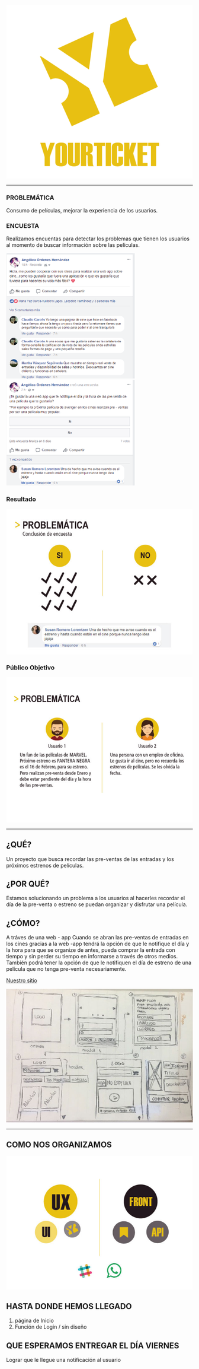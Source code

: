 ﻿![Yourticket Logo](/assetes/img-readme/log-app-01.png)
***
### **PROBLEMÁTICA**

Consumo de películas, mejorar la experiencia de los usuarios.


### ENCUESTA

Realizamos encuentas para detectar los problemas que tienen los usuarios al momento de buscar información sobre las películas. 

![Yourticket Logo](/assetes/img-readme/pantallazo-1-01.png) 
![Yourticket Logo](/assetes/img-readme/pantallazo-2-01.png)

### Resultado

![Yourticket Logo](/assetes/img-readme/pantallazo-3-01.jpg) 

### Público Objetivo

![Yourticket Logo](/assetes/img-readme/pantallazo-4-01.jpg) 

***
## ¿QUÉ?

Un proyecto que busca recordar las pre-ventas de las entradas y los próximos estrenos de películas.

## ¿POR QUÉ?

Estamos solucionando un problema a los usuarios al hacerles recordar el día de la pre-venta o estreno se puedan organizar y disfrutar una película.

## ¿CÓMO?

A tráves de una web - app
Cuando se abran las pre-ventas de entradas en los cines gracias a la web -app tendrá la opción de que le notifique el día y la hora para que se organize de antes, pueda comprar la entrada con tiempo y sin perder su tiempo en informarse a través de otros medios. 
También podrá tener la opción de que le notifiquen el día de estreno de una película que no tenga pre-venta necesariamente.

[Nuestro sitio](https://cabezadeoveja.github.io/hackaton_S3/)

![Yourticket Logo](/assetes/img-readme/pantallazo-5-01.jpg)

***
## COMO NOS ORGANIZAMOS 

![Yourticket Logo](/assetes/img-readme/pantallazo-6-01.jpg)

## HASTA DONDE HEMOS LLEGADO

1. página de Inicio
2. Función de Login / sin diseño

## QUE ESPERAMOS ENTREGAR EL DÍA VIERNES

Lograr que le llegue una notificación al usuario
 